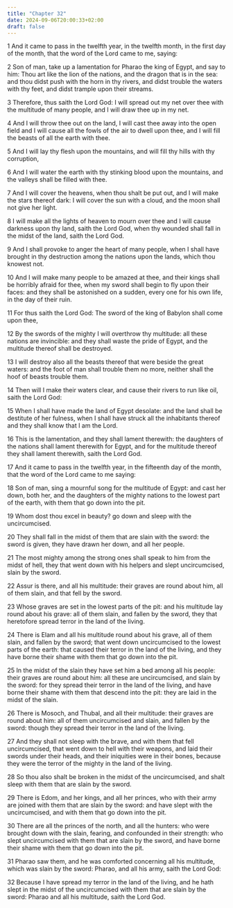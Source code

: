 ```yaml
---
title: "Chapter 32"
date: 2024-09-06T20:00:33+02:00
draft: false
---
```



1 And it came to pass in the twelfth year, in the twelfth month, in the first day of the month, that the word of the Lord came to me, saying:

2 Son of man, take up a lamentation for Pharao the king of Egypt, and say to him: Thou art like the lion of the nations, and the dragon that is in the sea: and thou didst push with the horn in thy rivers, and didst trouble the waters with thy feet, and didst trample upon their streams.

3 Therefore, thus saith the Lord God: I will spread out my net over thee with the multitude of many people, and I will draw thee up in my net.

4 And I will throw thee out on the land, I will cast thee away into the open field and I will cause all the fowls of the air to dwell upon thee, and I will fill the beasts of all the earth with thee.

5 And I will lay thy flesh upon the mountains, and will fill thy hills with thy corruption,

6 And I will water the earth with thy stinking blood upon the mountains, and the valleys shall be filled with thee.

7 And I will cover the heavens, when thou shalt be put out, and I will make the stars thereof dark: I will cover the sun with a cloud, and the moon shall not give her light.

8 I will make all the lights of heaven to mourn over thee and I will cause darkness upon thy land, saith the Lord God, when thy wounded shall fall in the midst of the land, saith the Lord God.

9 And I shall provoke to anger the heart of many people, when I shall have brought in thy destruction among the nations upon the lands, which thou knowest not.

10 And I will make many people to be amazed at thee, and their kings shall be horribly afraid for thee, when my sword shall begin to fly upon their faces: and they shall be astonished on a sudden, every one for his own life, in the day of their ruin.

11 For thus saith the Lord God: The sword of the king of Babylon shall come upon thee,

12 By the swords of the mighty I will overthrow thy multitude: all these nations are invincible: and they shall waste the pride of Egypt, and the multitude thereof shall be destroyed.

13 I will destroy also all the beasts thereof that were beside the great waters: and the foot of man shall trouble them no more, neither shall the hoof of beasts trouble them.

14 Then will I make their waters clear, and cause their rivers to run like oil, saith the Lord God:

15 When I shall have made the land of Egypt desolate: and the land shall be destitute of her fulness, when I shall have struck all the inhabitants thereof and they shall know that I am the Lord.

16 This is the lamentation, and they shall lament therewith: the daughters of the nations shall lament therewith for Egypt, and for the multitude thereof they shall lament therewith, saith the Lord God.

17 And it came to pass in the twelfth year, in the fifteenth day of the month, that the word of the Lord came to me saying:

18 Son of man, sing a mournful song for the multitude of Egypt: and cast her down, both her, and the daughters of the mighty nations to the lowest part of the earth, with them that go down into the pit.

19 Whom dost thou excel in beauty? go down and sleep with the uncircumcised.

20 They shall fall in the midst of them that are slain with the sword: the sword is given, they have drawn her down, and all her people.

21 The most mighty among the strong ones shall speak to him from the midst of hell, they that went down with his helpers and slept uncircumcised, slain by the sword.

22 Assur is there, and all his multitude: their graves are round about him, all of them slain, and that fell by the sword.

23 Whose graves are set in the lowest parts of the pit: and his multitude lay round about his grave: all of them slain, and fallen by the sword, they that heretofore spread terror in the land of the living.

24 There is Elam and all his multitude round about his grave, all of them slain, and fallen by the sword; that went down uncircumcised to the lowest parts of the earth: that caused their terror in the land of the living, and they have borne their shame with them that go down into the pit.

25 In the midst of the slain they have set him a bed among all his people: their graves are round about him: all these are uncircumcised, and slain by the sword: for they spread their terror in the land of the living, and have borne their shame with them that descend into the pit: they are laid in the midst of the slain.

26 There is Mosoch, and Thubal, and all their multitude: their graves are round about him: all of them uncircumcised and slain, and fallen by the sword: though they spread their terror in the land of the living.

27 And they shall not sleep with the brave, and with them that fell uncircumcised, that went down to hell with their weapons, and laid their swords under their heads, and their iniquities were in their bones, because they were the terror of the mighty in the land of the living.

28 So thou also shalt be broken in the midst of the uncircumcised, and shalt sleep with them that are slain by the sword.

29 There is Edom, and her kings, and all her princes, who with their army are joined with them that are slain by the sword: and have slept with the uncircumcised, and with them that go down into the pit.

30 There are all the princes of the north, and all the hunters: who were brought down with the slain, fearing, and confounded in their strength: who slept uncircumcised with them that are slain by the sword, and have borne their shame with them that go down into the pit.

31 Pharao saw them, and he was comforted concerning all his multitude, which was slain by the sword: Pharao, and all his army, saith the Lord God:

32 Because I have spread my terror in the land of the living, and he hath slept in the midst of the uncircumcised with them that are slain by the sword: Pharao and all his multitude, saith the Lord God.

